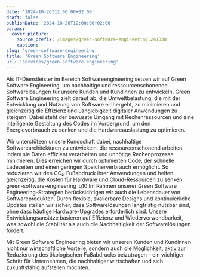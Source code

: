 ```yaml
---
date: '2024-10-26T12:00:00+02:00'
draft: false
publishDate: '2024-10-26T12:00:00+02:00'
params:
  cover_picture:
    source_prefix: /images/green-software-engineering.241030
    caption: ~
slug: 'green-software-engineering'
title: 'Green Software Engineering'
url: 'services/green-software-engineering'
---
```


Als IT-Dienstleister im Bereich Softwareengineering setzen wir auf Green Software Engineering, um nachhaltige und ressourcenschonende Softwarelösungen für unsere Kunden und Kundinnen zu entwickeln.
Green Software Engineering zielt darauf ab, die Umweltbelastung, die mit der Entwicklung und Nutzung von Software einhergeht, zu minimieren und gleichzeitig die Effizienz und Langlebigkeit digitaler Anwendungen zu steigern.
Dabei steht der bewusste Umgang mit Rechenressourcen und eine intelligente Gestaltung des Codes im Vordergrund, um den Energieverbrauch zu senken und die Hardwareauslastung zu optimieren.

<!--more-->

Wir unterstützen unsere Kundschaft dabei, nachhaltige Softwarearchitekturen zu entwickeln, die ressourcenschonend arbeiten, indem sie Daten effizient verarbeiten und unnötige Rechenprozesse minimieren.
Dies erreichen wir durch optimierten Code, der schnelle Ladezeiten und einen geringen Speicherverbrauch ermöglicht.
So reduzieren wir den CO₂-Fußabdruck ihrer Anwendungen und helfen gleichzeitig, die Kosten für Hardware und Cloud-Ressourcen zu senken.
green-software-engineering_q10
Im Rahmen unserer Green Software Engineering-Strategien berücksichtigen wir auch die Lebensdauer von Softwareprodukten.
Durch flexible, skalierbare Designs und kontinuierliche Updates stellen wir sicher, dass Softwarelösungen langfristig nutzbar sind, ohne dass häufige Hardware-Upgrades erforderlich sind.
Unsere Entwicklungsansätze basieren auf Effizienz und Wiederverwendbarkeit, was sowohl die Stabilität als auch die Nachhaltigkeit der Softwarelösungen fördert.

Mit Green Software Engineering bieten wir unseren Kunden und Kundinnen nicht nur wirtschaftliche Vorteile, sondern auch die Möglichkeit, aktiv zur Reduzierung des ökologischen Fußabdrucks beizutragen – ein wichtiger Schritt für Unternehmen, die nachhaltiger wirtschaften und sich zukunftsfähig aufstellen möchten.